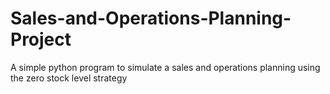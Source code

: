 # Sales-and-Operations-Planning-Project
A simple python program to simulate a sales and operations planning using the zero stock level strategy
